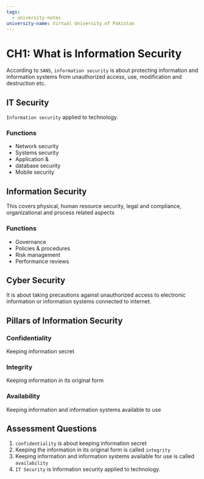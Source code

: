```yaml
---
tags:
  - university-notes
university-name: Virtual University of Pakistan
---
```


# CH1: What is Information Security

According to `SANS`, `information security` is about protecting information and information systems from unauthorized access, use, modification and destruction etc.

## IT Security
`Information security` applied to technology.

### Functions
- Network security  
- Systems security  
- Application &  
- database security  
- Mobile security

## Information Security
This covers physical, human resource security, legal and compliance, organizational and process related aspects  

### Functions
- Governance  
- Policies & procedures  
- Risk management  
- Performance reviews

## Cyber Security
It is about taking precautions against unauthorized access to electronic information or information systems connected to internet.

## Pillars of Information Security
### Confidentiality
Keeping information secret

### Integrity
Keeping information in its original form

### Availability
Keeping information and information systems available to use

## Assessment Questions
1. `confidentiality` is about keeping information secret
2. Keeping the information in its original form is called `integrity`
3. Keeping information and information systems available for use is called `availability`
4. `IT Security` is Information security applied to technology.
